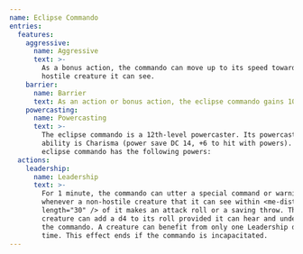 ```yaml
---
name: Eclipse Commando
entries:
  features:
    aggressive:
      name: Aggressive
      text: >-
        As a bonus action, the commando can move up to its speed toward a
        hostile creature it can see.
    barrier:
      name: Barrier
      text: As an action or bonus action, the eclipse commando gains 10 barrier ticks. When the eclipse commando is dealt damage, remove one barrier tick and reduce the damage by 1d8.
    powercasting:
      name: Powercasting
      text: >-
        The eclipse commando is a 12th-level powercaster. Its powercasting
        ability is Charisma (power save DC 14, +6 to hit with powers). The
        eclipse commando has the following powers:
  actions:
    leadership:
      name: Leadership
      text: >-
        For 1 minute, the commando can utter a special command or warning
        whenever a non-hostile creature that it can see within <me-distance
        length="30" /> of it makes an attack roll or a saving throw. The
        creature can add a d4 to its roll provided it can hear and understand
        the commando. A creature can benefit from only one Leadership die at a
        time. This effect ends if the commando is incapacitated.
---
```


